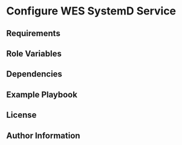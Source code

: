 Configure WES SystemD Service
=========

Requirements
------------

Role Variables
--------------

Dependencies
------------

Example Playbook
----------------

License
-------

Author Information
------------------

